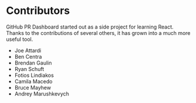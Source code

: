 # Contributors

GitHub PR Dashboard started out as a side project for learning React. Thanks to the contributions of several others, it has grown into a much more useful tool.

 - Joe Attardi
 - Ben Centra
 - Brendan Gaulin
 - Ryan Schuft
 - Fotios Lindiakos
 - Camila Macedo
 - Bruce Mayhew
 - Andrey Marushkevych
